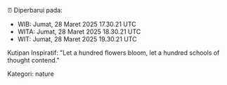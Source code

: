 ⏰ Diperbarui pada:
- WIB: Jumat, 28 Maret 2025 17.30.21 UTC
- WITA: Jumat, 28 Maret 2025 18.30.21 UTC
- WIT: Jumat, 28 Maret 2025 19.30.21 UTC

Kutipan Inspiratif:
"Let a hundred flowers bloom, let a hundred schools of thought contend."


Kategori: nature

